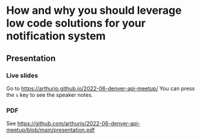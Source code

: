 # How and why you should leverage low code solutions for your notification system

## Presentation

### Live slides

Go to https://arthurio.github.io/2022-06-denver-api-meetup/
You can press the `s` key to see the speaker notes.

### PDF

See https://github.com/arthurio/2022-06-denver-api-meetup/blob/main/presentation.pdf
